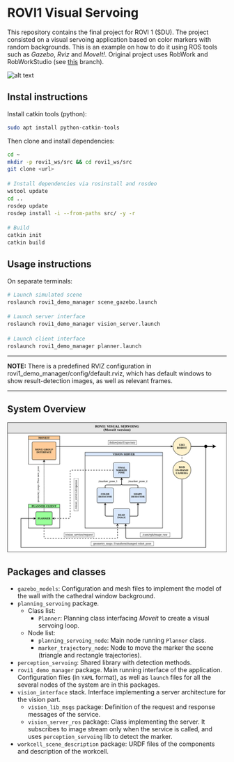 # ROVI1 Visual Servoing

This repository contains the final project for ROVI 1 (SDU). The project consisted on a visual servoing application based on color markers with random backgrounds. This is an example on how to do it using ROS tools such as _Gazebo_, _Rviz_ and _MoveIt!_. Original project uses RobWork and RobWorkStudio (see [this](https://github.com/CVH95/Verona/tree/robwork-devel) branch).

![alt text](doc/demo.gif)

## Instal instructions

Install catkin tools (python):

```sh
sudo apt install python-catkin-tools
```

Then clone and install dependencies:

```sh
cd ~
mkdir -p rovi1_ws/src && cd rovi1_ws/src
git clone <url>

# Install dependencies via rosinstall and rosdeo
wstool update
cd ..
rosdep update
rosdep install -i --from-paths src/ -y -r

# Build
catkin init
catkin build
```

## Usage instructions

On separate terminals:

```sh
# Launch simulated scene
roslaunch rovi1_demo_manager scene_gazebo.launch

# Launch server interface
roslaunch rovi1_demo_manager vision_server.launch

# Launch client interface
roslaunch rovi1_demo_manager planner.launch
```

- - -

**NOTE:** There is a predefined RVIZ configuration in rovi1_demo_manager/config/default.rviz, which has default windows to show result-detection images, as well as relevant frames.

- - -

## System Overview

![alt text](doc/rovi1_system.png)

## Packages and classes

- `gazebo_models`: Configuration and mesh files to implement the model of the wall with the cathedral window background.
- `planning_servoing` package.
  - Class list:
    - `Planner`: Planning class interfacing _Moveit_ to create a visual servoing loop.
  - Node list:
    - `planning_servoing_node`: Main node running `Planner` class.
    - `marker_trajectory_node`: Node to move the marker the scene (triangle and rectangle trajectories).
- `perception_servoing`: Shared library with detection methods.
- `rovi1_demo_manager` package. Main running interface of the application. Configuration files (in `YAML` format), as well as `launch` files for all the several nodes of the system are in this packages.
- `vision_interface` stack. Interface implementing a server architecture for the vision part.
  - `vision_lib_msgs` package: Definition of the request and response messages of the service.
  - `vision_server_ros` package: Class implementing the server. It subscribes to image stream only when the service is called, and uses `perception_servoing` lib to detect the marker.
- `workcell_scene_description` package: URDF files of the components and description of the workcell.
